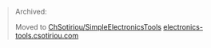 > Archived:
> 
> Moved to [ChSotiriou/SimpleElectronicsTools](https://github.com/ChSotiriou/SimpleElectronicsTools) [electronics-tools.csotiriou.com](https://electronics-tools.csotiriou.com/)
